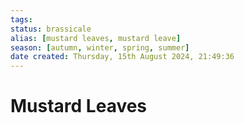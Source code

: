 ```yaml
---
tags: 
status: brassicale
alias: [mustard leaves, mustard leave]
season: [autumn, winter, spring, summer]
date created: Thursday, 15th August 2024, 21:49:36
---
```


# Mustard Leaves
